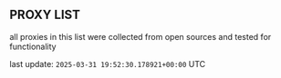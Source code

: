 ## PROXY LIST

all proxies in this list were collected from open sources and tested for functionality

last update: `2025-03-31 19:52:30.178921+00:00` UTC